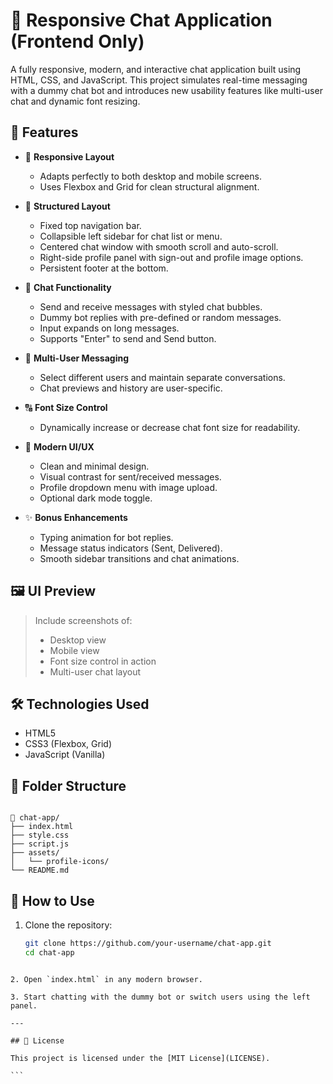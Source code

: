 # 💬 Responsive Chat Application (Frontend Only)

A fully responsive, modern, and interactive chat application built using HTML, CSS, and JavaScript. This project simulates real-time messaging with a dummy chat bot and introduces new usability features like multi-user chat and dynamic font resizing.

## 🚀 Features

- 📱 **Responsive Layout**
  - Adapts perfectly to both desktop and mobile screens.
  - Uses Flexbox and Grid for clean structural alignment.

- 🧭 **Structured Layout**
  - Fixed top navigation bar.
  - Collapsible left sidebar for chat list or menu.
  - Centered chat window with smooth scroll and auto-scroll.
  - Right-side profile panel with sign-out and profile image options.
  - Persistent footer at the bottom.

- 💬 **Chat Functionality**
  - Send and receive messages with styled chat bubbles.
  - Dummy bot replies with pre-defined or random messages.
  - Input expands on long messages.
  - Supports "Enter" to send and Send button.

- 👥 **Multi-User Messaging**
  - Select different users and maintain separate conversations.
  - Chat previews and history are user-specific.

- 🔠 **Font Size Control**
  - Dynamically increase or decrease chat font size for readability.

- 🎨 **Modern UI/UX**
  - Clean and minimal design.
  - Visual contrast for sent/received messages.
  - Profile dropdown menu with image upload.
  - Optional dark mode toggle.

- ✨ **Bonus Enhancements**
  - Typing animation for bot replies.
  - Message status indicators (Sent, Delivered).
  - Smooth sidebar transitions and chat animations.

## 🖼️ UI Preview

> Include screenshots of:
> - Desktop view
> - Mobile view
> - Font size control in action
> - Multi-user chat layout

## 🛠️ Technologies Used

- HTML5
- CSS3 (Flexbox, Grid)
- JavaScript (Vanilla)

## 📁 Folder Structure

```

📁 chat-app/
├── index.html
├── style.css
├── script.js
├── assets/
│   └── profile-icons/
└── README.md

````

## 📸 How to Use

1. Clone the repository:
   ```bash
   git clone https://github.com/your-username/chat-app.git
   cd chat-app
````

2. Open `index.html` in any modern browser.

3. Start chatting with the dummy bot or switch users using the left panel.
 
---

## 📌 License

This project is licensed under the [MIT License](LICENSE).

```

